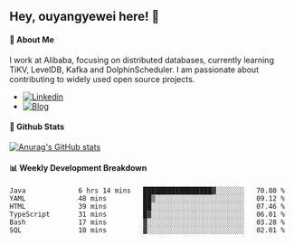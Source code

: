 ## Hey, ouyangyewei here! :wave:

#### :rocket: About Me
I work at Alibaba, focusing on distributed databases, currently learning TiKV, LevelDB, Kafka and DolphinScheduler. I am passionate about contributing to widely used open source projects.

- [![Linkedin](https://img.shields.io/badge/LinkedIn-ouyangyewei-blue)](https://www.linkedin.com/in/ouyangyewei/)
- [![Blog](https://img.shields.io/badge/Blog-yeweiouyang-orange)](https://blog.csdn.net/yeweiouyang)

#### :star2: Github Stats
[![Anurag's GitHub stats](https://github-readme-stats.vercel.app/api?username=ouyangyewei&show_icons=true&cache_seconds=3600&theme=tokyonight)](https://github.com/anuraghazra/github-readme-stats)

#### :bar_chart: Weekly Development Breakdown
<!--START_SECTION:waka-->

```text
Java             6 hrs 14 mins   █████████████████▓░░░░░░░   70.80 %
YAML             48 mins         ██▒░░░░░░░░░░░░░░░░░░░░░░   09.12 %
HTML             39 mins         ██░░░░░░░░░░░░░░░░░░░░░░░   07.46 %
TypeScript       31 mins         █▓░░░░░░░░░░░░░░░░░░░░░░░   06.01 %
Bash             17 mins         ▓░░░░░░░░░░░░░░░░░░░░░░░░   03.28 %
SQL              10 mins         ▓░░░░░░░░░░░░░░░░░░░░░░░░   02.01 %
```

<!--END_SECTION:waka-->
